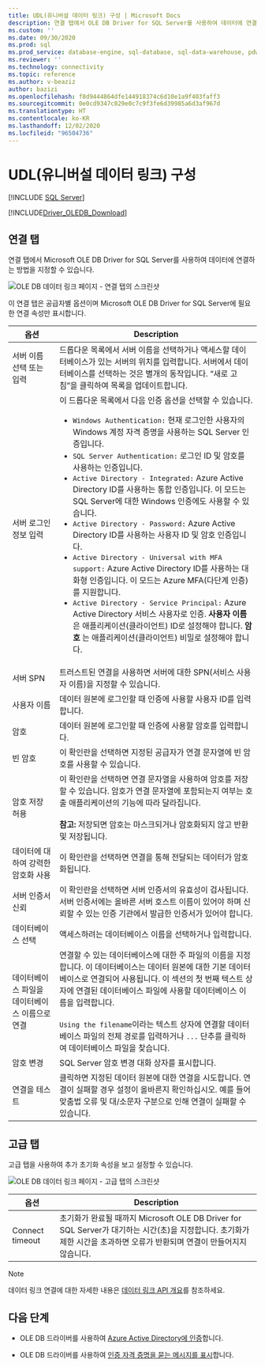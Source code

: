 ```yaml
---
title: UDL(유니버설 데이터 링크) 구성 | Microsoft Docs
description: 연결 탭에서 OLE DB Driver for SQL Server를 사용하여 데이터에 연결하는 방법을 알아봅니다.
ms.custom: ''
ms.date: 09/30/2020
ms.prod: sql
ms.prod_service: database-engine, sql-database, sql-data-warehouse, pdw
ms.reviewer: ''
ms.technology: connectivity
ms.topic: reference
ms.author: v-beaziz
author: bazizi
ms.openlocfilehash: f8d9444864dfe144918374c6d10e1a9f403faff3
ms.sourcegitcommit: 0e0cd9347c029e0c7c9f3fe6d39985a6d3af967d
ms.translationtype: HT
ms.contentlocale: ko-KR
ms.lasthandoff: 12/02/2020
ms.locfileid: "96504736"
---
```

# <a name="universal-data-link-udl-configuration"></a>UDL(유니버설 데이터 링크) 구성
[!INCLUDE [SQL Server](../../../includes/applies-to-version/sql-asdb-asdbmi-asa-pdw.md)]

[!INCLUDE[Driver_OLEDB_Download](../../../includes/driver_oledb_download.md)]

## <a name="connection-tab"></a>연결 탭
연결 탭에서 Microsoft OLE DB Driver for SQL Server를 사용하여 데이터에 연결하는 방법을 지정할 수 있습니다.

![OLE DB 데이터 링크 페이지 - 연결 탭의 스크린샷](../media/data-link-pages-connection-tab.png)

이 연결 탭은 공급자별 옵션이며 Microsoft OLE DB Driver for SQL Server에 필요한 연결 속성만 표시합니다.

|옵션|Description|
|---   |---        |
|서버 이름 선택 또는 입력|드롭다운 목록에서 서버 이름을 선택하거나 액세스할 데이터베이스가 있는 서버의 위치를 입력합니다. 서버에서 데이터베이스를 선택하는 것은 별개의 동작입니다. “새로 고침”을 클릭하여 목록을 업데이트합니다.
|서버 로그인 정보 입력|이 드롭다운 목록에서 다음 인증 옵션을 선택할 수 있습니다. <ul><li>`Windows Authentication:` 현재 로그인한 사용자의 Windows 계정 자격 증명을 사용하는 SQL Server 인증입니다.</li><li>`SQL Server Authentication:` 로그인 ID 및 암호를 사용하는 인증입니다.</li><li>`Active Directory - Integrated:` Azure Active Directory ID를 사용하는 통합 인증입니다. 이 모드는 SQL Server에 대한 Windows 인증에도 사용할 수 있습니다.</li><li>`Active Directory - Password:` Azure Active Directory ID를 사용하는 사용자 ID 및 암호 인증입니다.</li><li>`Active Directory - Universal with MFA support:` Azure Active Directory ID를 사용하는 대화형 인증입니다. 이 모드는 Azure MFA(다단계 인증)를 지원합니다.</li><li>`Active Directory - Service Principal:` Azure Active Directory 서비스 사용자로 인증. **사용자 이름** 은 애플리케이션(클라이언트) ID로 설정해야 합니다. **암호** 는 애플리케이션(클라이언트) 비밀로 설정해야 합니다.</li></ul>|
|서버 SPN|트러스트된 연결을 사용하면 서버에 대한 SPN(서비스 사용자 이름)을 지정할 수 있습니다.|
|사용자 이름|데이터 원본에 로그인할 때 인증에 사용할 사용자 ID를 입력합니다.|
|암호|데이터 원본에 로그인할 때 인증에 사용할 암호를 입력합니다.|
|빈 암호|이 확인란을 선택하면 지정된 공급자가 연결 문자열에 빈 암호를 사용할 수 있습니다.|
|암호 저장 허용|이 확인란을 선택하면 연결 문자열을 사용하여 암호를 저장할 수 있습니다. 암호가 연결 문자열에 포함되는지 여부는 호출 애플리케이션의 기능에 따라 달라집니다. <br/><br/>**참고:** 저장되면 암호는 마스크되거나 암호화되지 않고 반환 및 저장됩니다.|
|데이터에 대하여 강력한 암호화 사용|이 확인란을 선택하면 연결을 통해 전달되는 데이터가 암호화됩니다.|
|서버 인증서 신뢰|이 확인란을 선택하면 서버 인증서의 유효성이 검사됩니다. 서버 인증서에는 올바른 서버 호스트 이름이 있어야 하며 신뢰할 수 있는 인증 기관에서 발급한 인증서가 있어야 합니다.|
|데이터베이스 선택|액세스하려는 데이터베이스 이름을 선택하거나 입력합니다.|
|데이터베이스 파일을 데이터베이스 이름으로 연결|연결할 수 있는 데이터베이스에 대한 주 파일의 이름을 지정합니다. 이 데이터베이스는 데이터 원본에 대한 기본 데이터베이스로 연결되어 사용됩니다. 이 섹션의 첫 번째 텍스트 상자에 연결된 데이터베이스 파일에 사용할 데이터베이스 이름을 입력합니다.<br/><br/>`Using the filename`이라는 텍스트 상자에 연결할 데이터베이스 파일의 전체 경로를 입력하거나 `...` 단추를 클릭하여 데이터베이스 파일을 찾습니다.|
|암호 변경|SQL Server 암호 변경 대화 상자를 표시합니다. |
|연결을 테스트|클릭하면 지정된 데이터 원본에 대한 연결을 시도합니다. 연결이 실패할 경우 설정이 올바른지 확인하십시오. 예를 들어 맞춤법 오류 및 대/소문자 구분으로 인해 연결이 실패할 수 있습니다.|

## <a name="advanced-tab"></a>고급 탭
고급 탭을 사용하여 추가 초기화 속성을 보고 설정할 수 있습니다.

![OLE DB 데이터 링크 페이지 - 고급 탭의 스크린샷](../media/data-link-pages-advanced-tab.png)

|옵션|Description|
|---   |---        |
| Connect timeout | 초기화가 완료될 때까지 Microsoft OLE DB Driver for SQL Server가 대기하는 시간(초)을 지정합니다. 초기화가 제한 시간을 초과하면 오류가 반환되며 연결이 만들어지지 않습니다.|


> [!NOTE]  
>  데이터 링크 연결에 대한 자세한 내용은 [데이터 링크 API 개요](/previous-versions/windows/desktop/ms718102(v=vs.85))를 참조하세요.

## <a name="next-steps"></a>다음 단계
- OLE DB 드라이버를 사용하여 [Azure Active Directory에 인증](../features/using-azure-active-directory.md)합니다.

- OLE DB 드라이버를 사용하여 [인증 자격 증명을 묻는 메시지를 표시](../help-topics/sql-server-login-dialog.md)합니다.